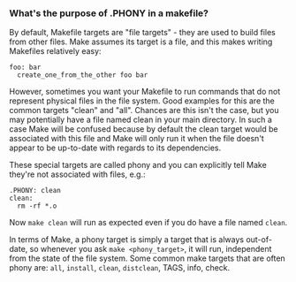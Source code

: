 ### What's the purpose of .PHONY in a makefile?
By default, Makefile targets are "file targets" - they are used to build files from other files. Make assumes its target is a file, and this makes writing Makefiles relatively easy:   
```
foo: bar
  create_one_from_the_other foo bar
```
However, sometimes you want your Makefile to run commands that do not represent physical files in the file system. Good examples for this are the common targets "clean" and "all". Chances are this isn't the case, but you may potentially have a file named clean in your main directory. In such a case Make will be confused because by default the clean target would be associated with this file and Make will only run it when the file doesn't appear to be up-to-date with regards to its dependencies.   

These special targets are called phony and you can explicitly tell Make they're not associated with files, e.g.:   
```
.PHONY: clean
clean:
  rm -rf *.o
```
Now `make clean` will run as expected even if you do have a file named `clean`.   

In terms of Make, a phony target is simply a target that is always out-of-date, so whenever you ask `make <phony_target>`, it will run, independent from the state of the file system. Some common make targets that are often phony are: `all`, `install`, `clean`, `distclean`, TAGS, info, check.   
